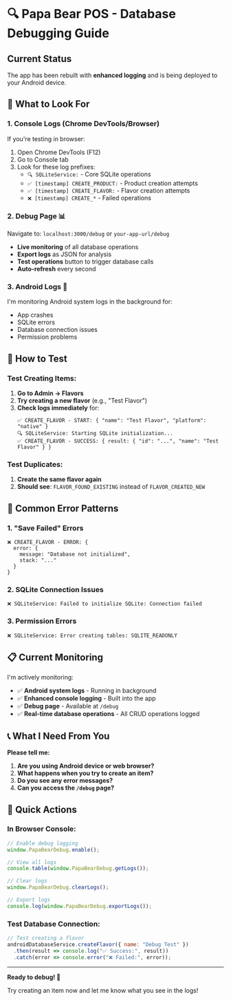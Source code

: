# 🔍 Papa Bear POS - Database Debugging Guide

## Current Status
The app has been rebuilt with **enhanced logging** and is being deployed to your Android device. 

## 🎯 What to Look For

### 1. **Console Logs (Chrome DevTools/Browser)**
If you're testing in browser:
1. Open Chrome DevTools (F12)
2. Go to Console tab
3. Look for these log prefixes:
   - `🔍 SQLiteService:` - Core SQLite operations
   - `✅ [timestamp] CREATE_PRODUCT:` - Product creation attempts
   - `✅ [timestamp] CREATE_FLAVOR:` - Flavor creation attempts
   - `❌ [timestamp] CREATE_*` - Failed operations

### 2. **Debug Page** 📊
Navigate to: `localhost:3000/debug` or `your-app-url/debug`
- **Live monitoring** of all database operations
- **Export logs** as JSON for analysis
- **Test operations** button to trigger database calls
- **Auto-refresh** every second

### 3. **Android Logs** 📱
I'm monitoring Android system logs in the background for:
- App crashes
- SQLite errors
- Database connection issues
- Permission problems

## 🧪 How to Test

### Test Creating Items:
1. **Go to Admin → Flavors** 
2. **Try creating a new flavor** (e.g., "Test Flavor")
3. **Check logs immediately** for:
   ```
   ✅ CREATE_FLAVOR - START: { "name": "Test Flavor", "platform": "native" }
   🔍 SQLiteService: Starting SQLite initialization...
   ✅ CREATE_FLAVOR - SUCCESS: { result: { "id": "...", "name": "Test Flavor" } }
   ```

### Test Duplicates:
1. **Create the same flavor again**
2. **Should see**: `FLAVOR_FOUND_EXISTING` instead of `FLAVOR_CREATED_NEW`

## 🚨 Common Error Patterns

### 1. **"Save Failed" Errors**
```
❌ CREATE_FLAVOR - ERROR: { 
  error: { 
    message: "Database not initialized",
    stack: "..." 
  } 
}
```

### 2. **SQLite Connection Issues**
```
❌ SQLiteService: Failed to initialize SQLite: Connection failed
```

### 3. **Permission Errors**
```
❌ SQLiteService: Error creating tables: SQLITE_READONLY
```

## 📋 Current Monitoring

I'm actively monitoring:
- ✅ **Android system logs** - Running in background
- ✅ **Enhanced console logging** - Built into the app
- ✅ **Debug page** - Available at `/debug`
- ✅ **Real-time database operations** - All CRUD operations logged

## 📞 What I Need From You

**Please tell me:**
1. **Are you using Android device or web browser?**
2. **What happens when you try to create an item?** 
3. **Do you see any error messages?**
4. **Can you access the `/debug` page?**

## 🔧 Quick Actions

### In Browser Console:
```javascript
// Enable debug logging
window.PapaBearDebug.enable();

// View all logs
console.table(window.PapaBearDebug.getLogs());

// Clear logs
window.PapaBearDebug.clearLogs();

// Export logs
console.log(window.PapaBearDebug.exportLogs());
```

### Test Database Connection:
```javascript
// Test creating a flavor
androidDatabaseService.createFlavor({ name: "Debug Test" })
  .then(result => console.log("✅ Success:", result))
  .catch(error => console.error("❌ Failed:", error));
```

---

**Ready to debug! 🚀** 

Try creating an item now and let me know what you see in the logs!